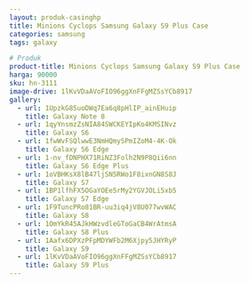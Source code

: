 ```yaml
---
layout: produk-casinghp
title: Minions Cyclops Samsung Galaxy S9 Plus Case
categories: samsung
tags: galaxy

# Produk
product-title: Minions Cyclops Samsung Galaxy S9 Plus Case
harga: 90000
sku: hn-3111
image-drive: 1lKvVDaAVoFIO96ggXnFFgMZSsYCb8917
gallery:
  - url: 1UpzkG85uoDWq7Ea6q8pHlIP_ainEHuip
    title: Galaxy Note 8
  - url: 1qyYnsmzZsNIA84SWCKEYIpKo4KMSINvz
    title: Galaxy S6
  - url: 1fwWvFSQlwwE3NmHQmySPmIZoM4-4K-Ok
    title: Galaxy S6 Edge
  - url: 1-nv_fDNPHX71RiNZ3Folh2N9P8Qii6nn
    title: Galaxy S6 Edge Plus
  - url: 1oVBHKsX8lB47ljSN5RWo1F8ixnGN8S8J
    title: Galaxy S7
  - url: 1BP1lfhFX5OGaYOEe5rMy2YGVJOLi5xb5
    title: Galaxy S7 Edge
  - url: 1F9TuncPRo81BR-uu3iq4jV8U077wvWAC
    title: Galaxy S8
  - url: 1OmYkR45AJkHWzvdleGToGaCB4WrAtmsA
    title: Galaxy S8 Plus
  - url: 1Aafx6DPXzPFpMDYWFb2M6Xjpy5JHYRyP
    title: Galaxy S9
  - url: 1lKvVDaAVoFIO96ggXnFFgMZSsYCb8917
    title: Galaxy S9 Plus
---
```

